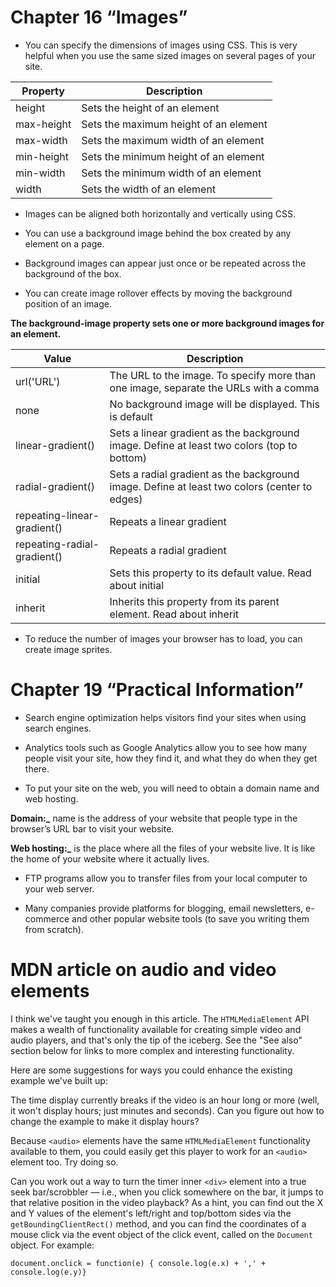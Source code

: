 # Chapter 16 “Images”

* You can specify the dimensions of images using CSS.
This is very helpful when you use the same sized
images on several pages of your site.

Property |	Description
-------- | --------
height |	Sets the height of an element
max-height |	Sets the maximum height of an element
max-width |	Sets the maximum width of an element
min-height |	Sets the minimum height of an element
min-width |	Sets the minimum width of an element
width |	Sets the width of an element

* Images can be aligned both horizontally and vertically
using CSS.

* You can use a background image behind the box
created by any element on a page.

* Background images can appear just once or be
repeated across the background of the box.

* You can create image rollover effects by moving the
background position of an image.

**The background-image property sets one or more background images for an element.**



Value |	Description
-------- | --------
url('URL') |	The URL to the image. To specify more than one image, separate the URLs with a comma
none |	No background image will be displayed. This is default
linear-gradient() |	Sets a linear gradient as the background image. Define at least two colors (top to bottom)
radial-gradient() |	Sets a radial gradient as the background image. Define at least two colors (center to edges)
repeating-linear-gradient() |	Repeats a linear gradient
repeating-radial-gradient() |	Repeats a radial gradient
initial |	Sets this property to its default value. Read about initial
inherit |	Inherits this property from its parent element. Read about inherit


* To reduce the number of images your browser has to
load, you can create image sprites.

# Chapter 19 “Practical Information” 

* Search engine optimization helps visitors find your
sites when using search engines.

* Analytics tools such as Google Analytics allow you to
see how many people visit your site, how they find it,
and what they do when they get there.

* To put your site on the web, you will need to obtain a
domain name and web hosting.

**Domain:_** name is the address of your website that people type in the browser’s URL bar to visit your website.

**Web hosting:_**  is the place where all the files of your website live. It is like the home of your website where it actually lives.

* FTP programs allow you to transfer files from your
local computer to your web server.

* Many companies provide platforms for blogging, email
newsletters, e-commerce and other popular website
tools (to save you writing them from scratch).

# MDN article on audio and video elements

I think we've taught you enough in this article. The `HTMLMediaElement` API makes a wealth of functionality available for creating simple video and audio players, and that's only the tip of the iceberg. See the "See also" section below for links to more complex and interesting functionality.

Here are some suggestions for ways you could enhance the existing example we've built up:

The time display currently breaks if the video is an hour long or more (well, it won't display hours; just minutes and seconds). Can you figure out how to change the example to make it display hours?

Because `<audio>` elements have the same `HTMLMediaElement` functionality available to them, you could easily get this player to work for an `<audio>` element too. Try doing so.

Can you work out a way to turn the timer inner `<div>` element into a true seek bar/scrobbler — i.e., when you click somewhere on the bar, it jumps to that relative position in the video playback? As a hint, you can find out the X and Y values of the element's left/right and top/bottom sides via the `getBoundingClientRect()` method, and you can find the coordinates of a mouse click via the event object of the click event, called on the `Document` object. For example:

`document.onclick = function(e) { console.log(e.x) + ',' + console.log(e.y)}`